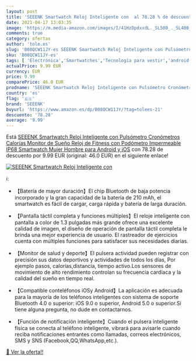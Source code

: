 ```yaml
---
layout: post
title: 'SEEENK Smartwatch Reloj Inteligente con  al 78.28 % de descuento'
date: 2021-04-17 13:03:35
image: 'https://m.media-amazon.com/images/I/41HzDpdxxdL._SL500_._SL400_.jpg'
comments: true
category: ofertas
author: 'tole.es'
slug: 'B08QCW11JY-es SEEENK Smartwatch Reloj Inteligente con Pulsómetro...'
sku: 'B08QCW11JY-es'
tags: [ 'Electrónica','Smartwatches','Tecnología para vestir','android','seeenk', ]
actualPrice: 9.99 EUR
currency: EUR
price: 9.99
comparePrice: 46.0 EUR
prodname: 'SEEENK Smartwatch Reloj Inteligente con Pulsómetro Cronómetros Calorías Monitor de Sueño Reloj de Fitness con Podómetro Impermeable IP68 Smartwatch Mujer Hombre para Android y iOS'
country: 'es'
flag: '🇪🇸'
brand: 'SEEENK'
buyurl: 'https://www.amazon.es/dp/B08QCW11JY/?tag=tolees-21'
descuento: '78.28'
average: '9.99'
---
```


Está [SEEENK Smartwatch Reloj Inteligente con Pulsómetro Cronómetros Calorías Monitor de Sueño Reloj de Fitness con Podómetro Impermeable IP68 Smartwatch Mujer Hombre para Android y iOS](https://www.amazon.es/dp/B08QCW11JY/?tag=tolees-21) con 78.28 de descuento por 9.99 EUR (original: 46.0 EUR) en el siguiente enlace!

[![SEEENK Smartwatch Reloj Inteligente con ](https://m.media-amazon.com/images/I/41HzDpdxxdL._SL500_._SL400_.jpg)](https://www.amazon.es/dp/B08QCW11JY/?tag=tolees-21)

ℹ️:

- <p>【Batería de mayor duración】El chip Bluetooth de baja potencia incorporado y la gran capacidad de la batería de 210 mAh, el smartwatch es fácil de cargar, carga rápida y batería de larga duración.</p>
- <p>【Pantalla táctil completa y funciones múltiples】El reloje inteligente con pantalla a color de 1.3 pulgadas más grande ofrece una excelente calidad de imagen, el diseño de operación de pantalla táctil completa le brinda una mejor experiencia de usuario. El rastreador de ejercicios cuenta con múltiples funciones para satisfacer sus necesidades diarias.</p>
- <p>【Monitor de salud y deporte】El pulsera actividad pueden registrar con precisión sus datos deportivos y actividades de todos los días, Por ejemplo pasos, calorías,distancia, tiempo activo.Los sensores de movimiento de alto rendimiento controlan su frecuencia cardíaca y la calidad del sueño en tiempo real. </p>
- <p>【Compatible conteléfonos iOSy Android】La aplicación es adecuada para la mayoría de los teléfonos inteligentes con sistema de soporte Bluetooth 4.0 o superior: iOS 9.0 o superior, Android 5.0 o superior.Si tiene alguna pregunta, no dude en contactarnos.</p>
- <p>【Función de notificación inteligente】Cuando el pulsera inteligente física se conecta al teléfono inteligente, vibrará para avisarle cuando reciba notificaciones entrantes como llamadas, correos electrónicos, SMS y SNS (Facebook,QQ,WhatsApp,etc.). </p>

[🛒 Ver la oferta!!](https://www.amazon.es/dp/B08QCW11JY/?tag=tolees-21)
